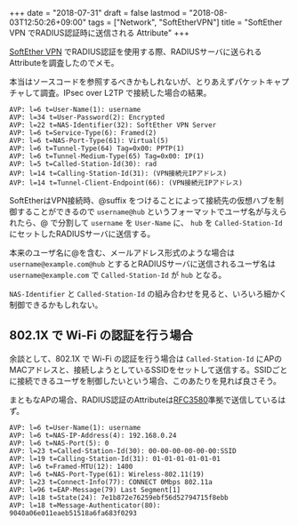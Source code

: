 +++
date = "2018-07-31"
draft = false
lastmod = "2018-08-03T12:50:26+09:00"
tags = ["Network", "SoftEtherVPN"]
title = "SoftEther VPN でRADIUS認証時に送信される Attribute"
+++


[SoftEther VPN](https://ja.softether.org/) でRADIUS認証を使用する際、RADIUSサーバに送られるAttributeを調査したのでメモ。

本当はソースコードを参照するべきかもしれないが、とりあえずパケットキャプチャして調査。IPsec over L2TP で接続した場合の結果。

```
AVP: l=6 t=User-Name(1): username
AVP: l=34 t=User-Password(2): Encrypted
AVP: l=22 t=NAS-Identifier(32): SoftEther VPN Server
AVP: l=6 t=Service-Type(6): Framed(2)
AVP: l=6 t=NAS-Port-Type(61): Virtual(5)
AVP: l=6 t=Tunnel-Type(64) Tag=0x00: PPTP(1)
AVP: l=6 t=Tunnel-Medium-Type(65) Tag=0x00: IP(1)
AVP: l=5 t=Called-Station-Id(30): rad
AVP: l=14 t=Calling-Station-Id(31): (VPN接続元IPアドレス)
AVP: l=14 t=Tunnel-Client-Endpoint(66): (VPN接続元IPアドレス)
```

SoftEtherはVPN接続時、@suffix をつけることによって接続先の仮想ハブを制御することができるので
`username@hub` というフォーマットでユーザ名が与えられたら、@ で分割して `username` を `User-Name` に、
`hub` を `Called-Station-Id` にセットしたRADIUSサーバに送信する。

本来のユーザ名に@を含む、メールアドレス形式のような場合は `username@example.com@hub` とするとRADIUSサーバに送信されるユーザ名は `username@example.com` で `Called-Station-Id` が `hub` となる。

`NAS-Identifier` と `Called-Station-Id` の組み合わせを見ると、いろいろ細かく制御できるかもしれない。


## 802.1X で Wi-Fi の認証を行う場合

余談として、802.1X で Wi-Fi の認証を行う場合は `Called-Station-Id` にAPのMACアドレスと、接続しようとしているSSIDをセットして送信する。SSIDごとに接続できるユーザを制御したいという場合、このあたりを見れば良さそう。

まともなAPの場合、RADIUS認証のAttributeは[RFC3580](https://tools.ietf.org/html/rfc3580)準拠で送信しているはず。

```
AVP: l=6 t=User-Name(1): username
AVP: l=6 t=NAS-IP-Address(4): 192.168.0.24
AVP: l=6 t=NAS-Port(5): 0
AVP: l=23 t=Called-Station-Id(30): 00-00-00-00-00-00:SSID
AVP: l=19 t=Calling-Station-Id(31): 01-01-01-01-01-01
AVP: l=6 t=Framed-MTU(12): 1400
AVP: l=6 t=NAS-Port-Type(61): Wireless-802.11(19)
AVP: l=23 t=Connect-Info(77): CONNECT 0Mbps 802.11a
AVP: l=96 t=EAP-Message(79) Last Segment[1]
AVP: l=18 t=State(24): 7e1b872e76259ebf56d52794715f8ebb
AVP: l=18 t=Message-Authenticator(80): 9040a06e011eaeb51518a6fa683f0293
````



